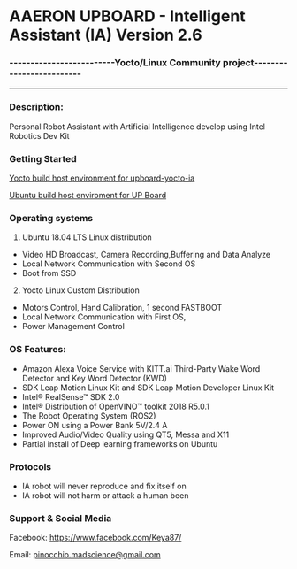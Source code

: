 
# AAERON UPBOARD - Intelligent Assistant (IA) Version 2.6
### -------------------------Yocto/Linux Community project-------------------------

*************************************************************************
### Description:
Personal Robot Assistant with Artificial Intelligence develop using Intel Robotics Dev Kit

### Getting Started 

[Yocto build host environment for upboard-yocto-ia](https://github.com/pinocchio-mad-scrience/upboard-yocto-ia/blob/master/README-build.md)

[Ubuntu build host enviroment for UP Board](https://github.com/pinocchio-mad-scrience/upboard-yocto-ia/tree/master/ubuntu)

### Operating systems

1. Ubuntu 18.04 LTS Linux distribution
- Video HD Broadcast, Camera Recording,Buffering and Data Analyze 
- Local Network Communication with Second OS 
- Boot from SSD
2. Yocto Linux Custom Distribution 
- Motors Control, Hand Calibration, 1 second FASTBOOT
- Local Network Communication with First OS, 
- Power Management Control

### OS Features:
- Amazon Alexa Voice Service with KITT.ai Third-Party Wake Word Detector and Key Word Detector (KWD) 
- SDK Leap Motion Linux Kit and SDK Leap Motion Developer Linux Kit
- Intel® RealSense™ SDK 2.0
- Intel® Distribution of OpenVINO™ toolkit 2018 R5.0.1
- The Robot Operating System (ROS2)
- Power ON using a Power Bank 5V/2.4 A
- Improved Audio/Video Quality using QT5, Messa and X11
- Partial install of Deep learning frameworks on Ubuntu 

### Protocols
- IA robot will never reproduce and fix itself on
- IA robot will not harm or attack a human been

### Support & Social Media
Facebook: https://www.facebook.com/Keya87/ 

Email: pinocchio.madscience@gmail.com

